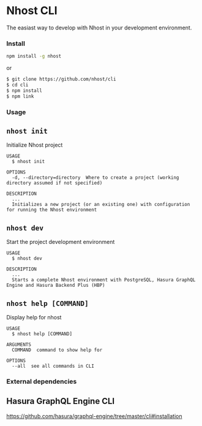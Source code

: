 Nhost CLI
=========

The easiast way to develop with Nhost in your development environment.

### Install

```bash
npm install -g nhost
```

or

```bash
$ git clone https://github.com/nhost/cli
$ cd cli
$ npm install
$ npm link
```

### Usage

## `nhost init`

Initialize Nhost project

```
USAGE
  $ nhost init

OPTIONS
  -d, --directory=directory  Where to create a project (working directory assumed if not specified)

DESCRIPTION
  ...
  Initializes a new project (or an existing one) with configuration for running the Nhost environment
```

## `nhost dev`

Start the project development environment

```
USAGE
  $ nhost dev

DESCRIPTION
  ...
  Starts a complete Nhost environment with PostgreSQL, Hasura GraphQL Engine and Hasura Backend Plus (HBP)
```

## `nhost help [COMMAND]`

Display help for nhost

```
USAGE
  $ nhost help [COMMAND]

ARGUMENTS
  COMMAND  command to show help for

OPTIONS
  --all  see all commands in CLI
```

### External dependencies

## Hasura GraphQL Engine CLI

https://github.com/hasura/graphql-engine/tree/master/cli#installation